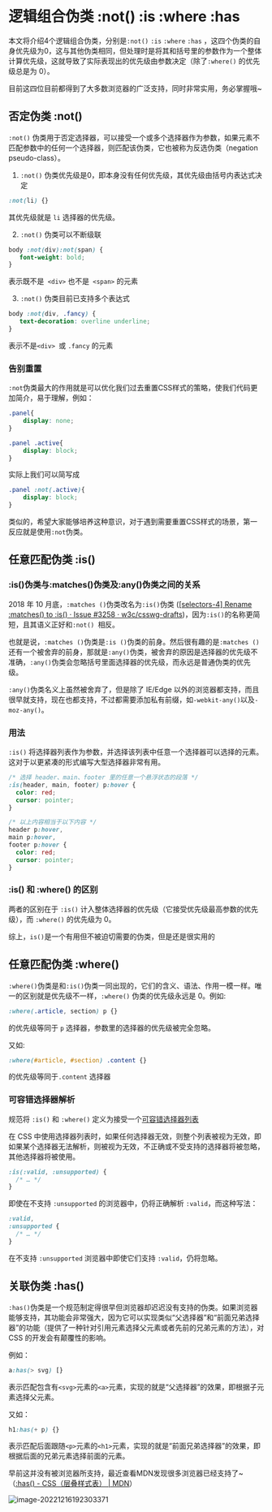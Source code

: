 # 逻辑组合伪类 :not() :is :where :has 

本文将介绍4个逻辑组合伪类，分别是`:not()` `:is` `:where` `:has` ，这四个伪类的自身优先级为0，这与其他伪类相同，但处理时是将其和括号里的参数作为一个整体计算优先级，这就导致了实际表现出的优先级由参数决定（除了`:where()` 的优先级总是为 0）。

目前这四位目前都得到了大多数浏览器的广泛支持，同时非常实用，务必掌握哦~

## 否定伪类 :not()

`:not()` 伪类用于否定选择器，可以接受一个或多个选择器作为参数，如果元素不匹配参数中的任何一个选择器，则匹配该伪类，它也被称为反选伪类（negation pseudo-class）。

1. `:not()` 伪类优先级是0，即本身没有任何优先级，其优先级由括号内表达式决定

```css
:not(li) {}
```

   其优先级就是 `li` 选择器的优先级。

2. `:not()` 伪类可以不断级联

```css
body :not(div):not(span) {
   font-weight: bold;
}
```

   表示既不是` <div>` 也不是` <span>` 的元素

3. `:not()` 伪类目前已支持多个表达式

```css
body :not(div, .fancy) {
   text-decoration: overline underline;
}
```

   表示不是`<div> `或 `.fancy` 的元素

### 告别重置

`:not`伪类最大的作用就是可以优化我们过去重置CSS样式的策略，使我们代码更加简介，易于理解，例如：

```css
.panel{
    display: none;
}

.panel .active{
    display: block;
}
```

实际上我们可以简写成

```css
.panel :not(.active){
    display: block;
}
```

类似的，希望大家能够培养这种意识，对于遇到需要重置CSS样式的场景，第一反应就是使用`:not`伪类。

## 任意匹配伪类 :is()

### :is()伪类与:matches()伪类及:any()伪类之间的关系

2018 年 10 月底，`:matches ()`伪类改名为`:is()`伪类 ([[selectors-4] Rename :matches() to :is() · Issue #3258 · w3c/csswg-drafts](https://github.com/w3c/csswg-drafts/issues/3258))，因为`:is()`的名称更简短，且其语义正好和`:not() `相反。

也就是说，`:matches ()`伪类是`:is ()`伪类的前身。然后很有趣的是`:matches ()`还有一个被舍弃的前身，那就是`:any()`伪类，被舍弃的原因是选择器的优先级不准确，`:any()`伪类会忽略括号里面选择器的优先级，而永远是普通伪类的优先级。

`:any()`伪类名义上虽然被舍弃了，但是除了 IE/Edge 以外的浏览器都支持，而且很早就支持，现在也都支持，不过都需要添加私有前缀，如`-webkit-any()`以及`-moz-any()`。

### 用法

 `:is()` 将选择器列表作为参数，并选择该列表中任意一个选择器可以选择的元素。这对于以更紧凑的形式编写大型选择器非常有用。

```css
/* 选择 header、main、footer 里的任意一个悬浮状态的段落 */
:is(header, main, footer) p:hover {
  color: red;
  cursor: pointer;
}

/* 以上内容相当于以下内容 */
header p:hover,
main p:hover,
footer p:hover {
  color: red;
  cursor: pointer;
}
```

### :is() 和 :where() 的区别

两者的区别在于 `:is()` 计入整体选择器的优先级（它接受优先级最高参数的优先级），而 `:where()` 的优先级为 0。

综上，`is()`是一个有用但不被迫切需要的伪类，但是还是很实用的

## 任意匹配伪类 :where()

`:where()`伪类是和`:is()`伪类一同出现的，它们的含义、语法、作用一模一样。唯一的区别就是优先级不一样，`:where()` 伪类的优先级永远是 0。例如:

```css
:where(.article, section) p {}
```

的优先级等同于 `p` 选择器，参数里的选择器的优先级被完全忽略。

又如:
```css
:where(#article, #section) .content {}
```

的优先级等同于`.content` 选择器

### 可容错选择器解析

规范将 `:is()` 和 `:where()` 定义为接受一个[可容错选择器列表](https://drafts.csswg.org/selectors-4/#typedef-forgiving-selector-list)

在 CSS 中使用选择器列表时，如果任何选择器无效，则整个列表被视为无效，即如果某个选择器无法解析，则被视为无效，不正确或不受支持的选择器将被忽略，其他选择器将被使用。

```css
:is(:valid, :unsupported) {
  /* … */
}
```

即使在不支持 `:unsupported` 的浏览器中，仍将正确解析 `:valid`，而这种写法：

```css
:valid,
:unsupported {
  /* … */
}
```

在不支持 `:unsupported` 浏览器中即使它们支持 `:valid`，仍将忽略。

## 关联伪类 :has()

`:has()`伪类是一个规范制定得很早但浏览器却迟迟没有支持的伪类。如果浏览器能够支持，其功能会非常强大，因为它可以实现类似“父选择器”和“前面兄弟选择器”的功能（提供了一种针对引用元素选择父元素或者先前的兄弟元素的方法），对CSS 的开发会有颠覆性的影响。

例如：

```css
a:has(> svg) [}
```

表示匹配包含有`<svg>`元素的`<a>`元素，实现的就是“父选择器”的效果，即根据子元素选择父元素。

又如：

```css
h1:has(+ p) {}
```

表示匹配后面跟随`<p>`元素的`<h1>`元素，实现的就是“前面兄弟选择器”的效果，即根据后面的兄弟元素选择前面的元素。

早前这并没有被浏览器所支持，最近查看MDN发现很多浏览器已经支持了~（[:has() - CSS（层叠样式表） | MDN](https://developer.mozilla.org/zh-CN/docs/Web/CSS/:has)）

![image-20221216192303371](https://cdn.yihuiblog.top/images/202212161923485.png)

